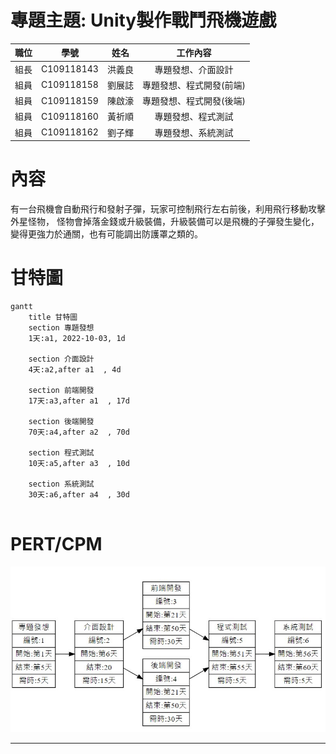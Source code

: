 # 專題主題: Unity製作戰鬥飛機遊戲

|  職位  | 學號  | 姓名  | 工作內容 |
| :--------:  | :---------:  | :---------: | :---------: |
| 組長 | C109118143 | 洪義良 | 專題發想、介面設計 | 
| 組員 | C109118158 | 劉展誌 | 專題發想、程式開發(前端) |
| 組員 | C109118159 | 陳啟濠 | 專題發想、程式開發(後端) |
| 組員 | C109118160 | 黃祈順 | 專題發想、程式測試 |
| 組員 | C109118162 | 劉子輝 | 專題發想、系統測試 |

# 內容
有一台飛機會自動飛行和發射子彈，玩家可控制飛行左右前後，利用飛行移動攻擊外星怪物，
怪物會掉落金錢或升級裝備，升級裝備可以是飛機的子彈發生變化，變得更強力於通關，也有可能調出防護罩之類的。

# 甘特圖
```mermaid
gantt
    title 甘特圖
    section 專題發想
    1天:a1, 2022-10-03, 1d
    
    section 介面設計
    4天:a2,after a1  , 4d
    
    section 前端開發
    17天:a3,after a1  , 17d
    
    section 後端開發
    70天:a4,after a2  , 70d 
    
    section 程式測試
    10天:a5,after a3  , 10d
    
    section 系統測試
    30天:a6,after a4  , 30d
    
```
# PERT/CPM
![PERT/CPM](小組作業1.jpg "PERT")
***
